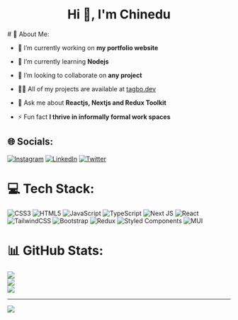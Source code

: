 <h1 align="center">Hi 👋, I'm Chinedu</h1>
# 💫 About Me:

- 🔭 I’m currently working on **my portfolio website**

- 🌱 I’m currently learning **Nodejs**

- 👯 I’m looking to collaborate on **any project**

- 👨‍💻 All of my projects are available at [tagbo.dev](tagbo.dev)

- 💬 Ask me about **Reactjs, Nextjs and Redux Toolkit**

- ⚡ Fun fact **I thrive in informally formal work spaces**



## 🌐 Socials:
[![Instagram](https://img.shields.io/badge/Instagram-%23E4405F.svg?logo=Instagram&logoColor=white)](https://instagram.com/tagbochineduu) [![LinkedIn](https://img.shields.io/badge/LinkedIn-%230077B5.svg?logo=linkedin&logoColor=white)](https://linkedin.com/in/tagbochinedu) [![Twitter](https://img.shields.io/badge/Twitter-%231DA1F2.svg?logo=Twitter&logoColor=white)](https://twitter.com/tagbochineduu) 

# 💻 Tech Stack:
![CSS3](https://img.shields.io/badge/css3-%231572B6.svg?style=for-the-badge&logo=css3&logoColor=white) ![HTML5](https://img.shields.io/badge/html5-%23E34F26.svg?style=for-the-badge&logo=html5&logoColor=white) ![JavaScript](https://img.shields.io/badge/javascript-%23323330.svg?style=for-the-badge&logo=javascript&logoColor=%23F7DF1E) ![TypeScript](https://img.shields.io/badge/typescript-%23007ACC.svg?style=for-the-badge&logo=typescript&logoColor=white) ![Next JS](https://img.shields.io/badge/Next-black?style=for-the-badge&logo=next.js&logoColor=white) ![React](https://img.shields.io/badge/react-%2320232a.svg?style=for-the-badge&logo=react&logoColor=%2361DAFB) ![TailwindCSS](https://img.shields.io/badge/tailwindcss-%2338B2AC.svg?style=for-the-badge&logo=tailwind-css&logoColor=white) ![Bootstrap](https://img.shields.io/badge/bootstrap-%23563D7C.svg?style=for-the-badge&logo=bootstrap&logoColor=white) ![Redux](https://img.shields.io/badge/redux-%23593d88.svg?style=for-the-badge&logo=redux&logoColor=white) ![Styled Components](https://img.shields.io/badge/styled--components-DB7093?style=for-the-badge&logo=styled-components&logoColor=white) ![MUI](https://img.shields.io/badge/MUI-%230081CB.svg?style=for-the-badge&logo=material-ui&logoColor=white)

# 📊 GitHub Stats:
![](https://github-readme-stats.vercel.app/api?username=tagbochinedu&theme=algolia&hide_border=false&include_all_commits=false&count_private=false)<br/>
![](https://github-readme-streak-stats.herokuapp.com/?user=tagbochinedu&theme=algolia&hide_border=false)<br/>
![](https://github-readme-stats.vercel.app/api/top-langs/?username=tagbochinedu&theme=algolia&hide_border=false&include_all_commits=false&count_private=false&layout=compact)

---
[![](https://visitcount.itsvg.in/api?id=tagbochinedu&icon=0&color=0)](https://visitcount.itsvg.in)

<!-- Proudly created with GPRM ( https://gprm.itsvg.in ) -->

<!---
tagbochinedu/tagbochinedu is a ✨ special ✨ repository because its `README.md` (this file) appears on your GitHub profile.
You can click the Preview link to take a look at your changes.
--->
